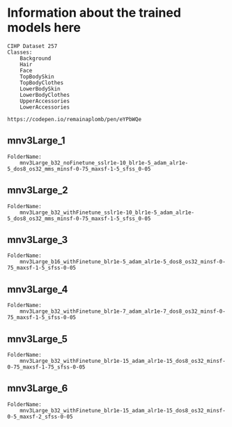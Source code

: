 # Information about the trained models here

    CIHP Dataset 257
    Classes:
        Background
        Hair
        Face
        TopBodySkin
        TopBodyClothes
        LowerBodySkin
        LowerBodyClothes
        UpperAccessories
        LowerAccessories

    https://codepen.io/remainaplomb/pen/eYPbWQe

## mnv3Large_1

    FolderName:
        mnv3Large_b32_noFinetune_sslr1e-10_blr1e-5_adam_alr1e-5_dos8_os32_mms_minsf-0-75_maxsf-1-5_sfss_0-05

## mnv3Large_2

    FolderName:
        mnv3Large_b32_withFinetune_sslr1e-10_blr1e-5_adam_alr1e-5_dos8_os32_mms_minsf-0-75_maxsf-1-5_sfss_0-05

## mnv3Large_3

    FolderName:
        mnv3Large_b16_withFinetune_blr1e-5_adam_alr1e-5_dos8_os32_minsf-0-75_maxsf-1-5_sfss-0-05

## mnv3Large_4

    FolderName:
        mnv3Large_b32_withFinetune_blr1e-7_adam_alr1e-7_dos8_os32_minsf-0-75_maxsf-1-5_sfss-0-05

## mnv3Large_5

    FolderName:
        mnv3Large_b32_withFinetune_blr1e-15_adam_alr1e-15_dos8_os32_minsf-0-75_maxsf-1-75_sfss-0-05

## mnv3Large_6

    FolderName:
        mnv3Large_b32_withFinetune_blr1e-15_adam_alr1e-15_dos8_os32_minsf-0-5_maxsf-2_sfss-0-05
